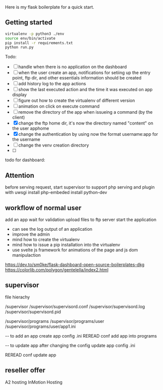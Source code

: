  Here is my flask boilerplate for a quick start.
 
## Getting started 
 
 ```sh
 virtualenv -p python3 ./env
 source env/bin/activate
 pip install -r requirements.txt
 python run.py
 ```

 Todo:

- [ ] handle when there   is no application on the dashboard
- [ ] when the user create an app, notifications for setiing up the entry point, ftp dir, and other essentials information should be created
- [ ] add history log to the app actions
- [ ] show the last executed action and the time it was executed on app display
- [ ] figure out how to create the virtualenv of different version
- [ ] animation on click on execute command
- [ ] remove the directory of the app when issueing a command (by the client)
- [x] change the ftp home dir, it's now the directory named "content" on the user apphome
- [x] change the authentication by using now the format username:app for the username
- [ ] change the venv creation directory
- [ ]
 todo for dashboard:

## Attention
before serving request, start supervisor
to support php serving and plugin with uwsgi install php-embeded
install python-dev 

## workflow of normal user
add an app
wait for validation
upload files to ftp server
start the application

+ can see the log output of an application
+ improve the admin
+ mind how to create the virtualenv
+ mind how to issue a pip installation into the virtualenv
+ use svelte js framework for animations of the page and js dom manipulaction

https://dev.to/sm0ke/flask-dashboard-open-source-boilerplates-dkg
https://colorlib.com/polygon/gentelella/index2.html

## supervisor
file hierachy

/supervisor
/supervisor/supervisord.conf
/supervisor/supervisord.log
/supervisor/supervisord.pid

/supervisor/programs
/supervisor/programs/user
/supervisor/programs/user/app1.ini

-- to add an app
create app config .ini
REREAD conf
add app into programs

-- to update app after changing the config
update app config .ini

REREAD conf
update app

## reseller offer
A2 hosting
InMotion Hosting
